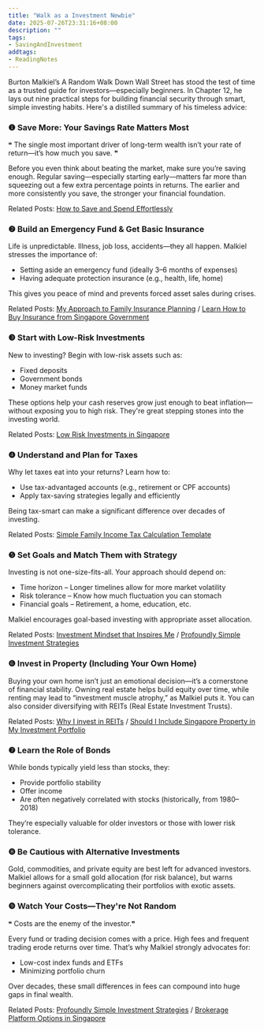 ```yaml
---
title: "Walk as a Investment Newbie"
date: 2025-07-26T23:31:16+08:00
description: ""
tags:
- SavingAndInvestment
addtags:
- ReadingNotes
---
```


Burton Malkiel’s A Random Walk Down Wall Street has stood the test of time as a trusted guide for investors—especially beginners. In Chapter 12, he lays out nine practical steps for building financial security through smart, simple investing habits. Here's a distilled summary of his timeless advice:

### ❶ Save More: Your Savings Rate Matters Most

❝ The single most important driver of long-term wealth isn’t your rate of return—it’s how much you save. ❞

Before you even think about beating the market, make sure you’re saving enough. Regular saving—especially starting early—matters far more than squeezing out a few extra percentage points in returns. The earlier and more consistently you save, the stronger your financial foundation.

Related Posts: [How to Save and Spend Effortlessly](/posts/save-and-spend-effortlessly/)

### ❷ Build an Emergency Fund & Get Basic Insurance

Life is unpredictable. Illness, job loss, accidents—they all happen. Malkiel stresses the importance of:

- Setting aside an emergency fund (ideally 3–6 months of expenses)
- Having adequate protection insurance (e.g., health, life, home)

This gives you peace of mind and prevents forced asset sales during crises.

Related Posts: [My Approach to Family Insurance Planning](/posts/family-insurance-planning/) / [Learn How to Buy Insurance from Singapore Government](/posts/singapore-insurance-how-gov-do/)

### ❸ Start with Low-Risk Investments

New to investing? Begin with low-risk assets such as:

- Fixed deposits
- Government bonds
- Money market funds

These options help your cash reserves grow just enough to beat inflation—without exposing you to high risk. They're great stepping stones into the investing world.

Related Posts: [Low Risk Investments in Singapore](/posts/low-risk-investment/)

### ❹ Understand and Plan for Taxes

Why let taxes eat into your returns? Learn how to:

- Use tax-advantaged accounts (e.g., retirement or CPF accounts)
- Apply tax-saving strategies legally and efficiently

Being tax-smart can make a significant difference over decades of investing.

Related Posts: [Simple Family Income Tax Calculation Template](/posts/singapore-personal-income-tax-calculator-family/)

### ❺ Set Goals and Match Them with Strategy

Investing is not one-size-fits-all. Your approach should depend on:

- Time horizon – Longer timelines allow for more market volatility
- Risk tolerance – Know how much fluctuation you can stomach
- Financial goals – Retirement, a home, education, etc.

Malkiel encourages goal-based investing with appropriate asset allocation.

Related Posts: [Investment Mindset that Inspires Me](/posts/investment_mindset/) / [Profoundly Simple Investment Strategies](/posts/in-pursuit-of-the-perfect-portfolio/)

### ❻ Invest in Property (Including Your Own Home)

Buying your own home isn’t just an emotional decision—it’s a cornerstone of financial stability. Owning real estate helps build equity over time, while renting may lead to “investment muscle atrophy,” as Malkiel puts it. You can also consider diversifying with REITs (Real Estate Investment Trusts).

Related Posts: [Why I invest in REITs](/posts/reits-investment/) / [Should I Include Singapore Property in My Investment Portfolio](/posts/property-investment-for-retirement/)

### ❼ Learn the Role of Bonds

While bonds typically yield less than stocks, they:

- Provide portfolio stability
- Offer income
- Are often negatively correlated with stocks (historically, from 1980–2018)

They’re especially valuable for older investors or those with lower risk tolerance.

### ❽ Be Cautious with Alternative Investments

Gold, commodities, and private equity are best left for advanced investors. Malkiel allows for a small gold allocation (for risk balance), but warns beginners against overcomplicating their portfolios with exotic assets.

### ❾ Watch Your Costs—They're Not Random

❝ Costs are the enemy of the investor.❞

Every fund or trading decision comes with a price. High fees and frequent trading erode returns over time. That’s why Malkiel strongly advocates for:

- Low-cost index funds and ETFs
- Minimizing portfolio churn

Over decades, these small differences in fees can compound into huge gaps in final wealth.

Related Posts: [Profoundly Simple Investment Strategies](/posts/in-pursuit-of-the-perfect-portfolio/) / [Brokerage Platform Options in Singapore](/posts/singapore-brokerage-platform/)
